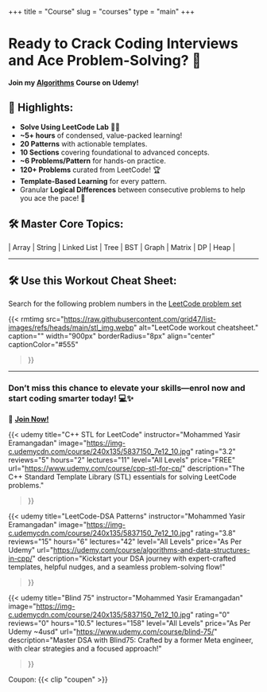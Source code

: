 +++
title = "Course"
slug = "courses"
type = "main"
+++



# Ready to Crack Coding Interviews and Ace Problem-Solving? 🚀

**Join my [Algorithms](https://udemy.com/course/algorithms-and-data-structures-in-cpp/) Course on Udemy!**  

## 🌟 Highlights:  

- **Solve Using LeetCode Lab** 👨‍🚀  
- **~5+ hours** of condensed, value-packed learning!  
- **20 Patterns** with actionable templates.  
- **10 Sections** covering foundational to advanced concepts.  
- **~6 Problems/Pattern** for hands-on practice.  
- **120+ Problems** curated from LeetCode! 🏆  
- **Template-Based Learning** for every pattern.  
- Granular **Logical Differences** between consecutive problems to help you ace the pace! 🚀  

## 🛠 Master Core Topics:  
| Array | String | Linked List | Tree | BST | Graph | Matrix | DP | Heap |  

---

## 🛠 Use this Workout Cheat Sheet:  

Search for the following problem numbers in the [LeetCode problem set](https://leetcode.com/problemset/)

{{< rmtimg 
    src="https://raw.githubusercontent.com/grid47/list-images/refs/heads/main/stl_img.webp" 
    alt="LeetCode workout cheatsheet."
    caption=""
    width="900px"
    borderRadius="8px"
    align="center" 
    captionColor="#555"
>}}

---

### Don’t miss this chance to elevate your skills—enrol now and start coding smarter today! 💻✨  

🎯 **[Join Now!](https://udemy.com/course/algorithms-and-data-structures-in-cpp/)**  



{{< udemy 
    title="C++ STL for LeetCode"
    instructor="Mohammed Yasir Eramangadan"
    image="https://img-c.udemycdn.com/course/240x135/5837150_7e12_10.jpg"
    rating="3.2"
    reviews="5"
    hours="2"
    lectures="11"
    level="All Levels"
    price="FREE"
    url="https://www.udemy.com/course/cpp-stl-for-cp/"
    description="The C++ Standard Template Library (STL) essentials for solving LeetCode problems."
>}}

{{< udemy 
    title="LeetCode-DSA Patterns"
    instructor="Mohammed Yasir Eramangadan"
    image="https://img-c.udemycdn.com/course/240x135/5837150_7e12_10.jpg"
    rating="3.8"
    reviews="15"
    hours="6"
    lectures="42"
    level="All Levels"
    price="As Per Udemy"
    url="https://udemy.com/course/algorithms-and-data-structures-in-cpp/"
    description="Kickstart your DSA journey with expert-crafted templates, helpful nudges, and a seamless problem-solving flow!"
>}}

{{< udemy 
    title="Blind 75"
    instructor="Mohammed Yasir Eramangadan"
    image="https://img-c.udemycdn.com/course/240x135/5837150_7e12_10.jpg"
    rating="0"
    reviews="0"
    hours="10.5"
    lectures="158"
    level="All Levels"
    price="As Per Udemy ~4usd"
    url="https://www.udemy.com/course/blind-75/"
    description="Master DSA with Blind75: Crafted by a former Meta engineer, with clear strategies and a focused approach!"
>}}

Coupon: {{< clip "coupen" >}} 
